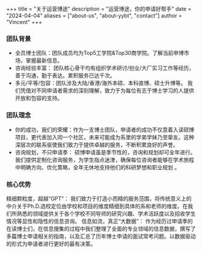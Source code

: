 +++
title = "关于运营博途"
description = "运营博途，你的申请好帮手"
date = "2024-04-04"
aliases = ["about-us", "about-yybt", "contact"]
author = "Vincent"
+++

### 团队背景
* 全员博士团队：团队成员均为Top5工学院&Top30商学院。了解当前申博市场，掌握最新信息。
* 咨询经验丰富： 团队核心骨干均有组织学术研讨/创业/大厂实习工作等经历，善于沟通，勤于表达。累积服务已达千次。
* 多元/平等/包容：团队涉及大陆/香港/海外本硕、本科直博、硕士升博等。 我们凭借对不同申请者需求的深刻理解，致力于为每位有志于博士学习的人提供开放和包容的支持。
### 团队理念
* 你的成功，我们的荣耀：作为一支博士团队，申请者的成功不仅意着入读硕博项目，更代表加入同一个社区，未来可能成为系里的学弟学妹乃至挚友。这种深层次的联系驱使我们致力于提供卓越的服务，不断积累良好的声誉。
* 咨询规划，不只申请季： 硕博申请虽是季节性的，咨询和规划却可全年进行。我们提供定制化咨询服务，为学生指点迷津，确保每位咨询者能够在学术旅程中明确方向、优化策略，全年无休地支持他们的科研梦想和职业规划 。

### 核心优势
精细颗粒度，超越“GPT”： 我们致力于打造小而精的服务范围，将传统意义上的中介关于Ph.D.选校定位由学校和项目的维度精细到具体的系和老师的维度。在我们所熟悉的领域提供关于各个学校不同导师的研究兴趣、学术活跃度以及招收学生情况等显性和隐性的信息咨询。
信息如流，真正“大数据”： 作为经历过申请季的在读博士们，在信息搜集的过程中我们整理了全面的专业领域的信息数据，撰写了多篇博士申请相关的指南，以及汇总了历年博士申请的面试常考问题。以数据驱动的形式为申请者进行更好的最有决策。
